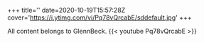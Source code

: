 +++
title=''
date=2020-10-19T15:57:28Z
cover='https://i.ytimg.com/vi/Pq78vQrcabE/sddefault.jpg'
+++

All content belongs to GlennBeck.
{{< youtube Pq78vQrcabE >}}
